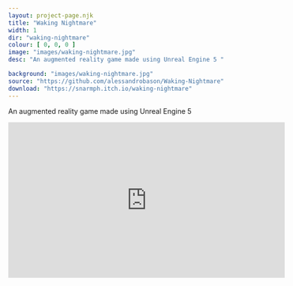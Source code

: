 ```yaml
---
layout: project-page.njk
title: "Waking Nightmare"
width: 1
dir: "waking-nightmare"
colour: [ 0, 0, 0 ]
image: "images/waking-nightmare.jpg"
desc: "An augmented reality game made using Unreal Engine 5 "

background: "images/waking-nightmare.jpg"
source: "https://github.com/alessandrobason/Waking-Nightmare"
download: "https://snarmph.itch.io/waking-nightmare"
---
```


An augmented reality game made using Unreal Engine 5 

<iframe class="youtube" width="560" height="315" src="https://www.youtube.com/embed/hPh6c8q0imw?si=hDDLGajcFYZ3IFnE" title="YouTube video player" frameborder="0" allow="accelerometer; autoplay; clipboard-write; encrypted-media; gyroscope; picture-in-picture; web-share" referrerpolicy="strict-origin-when-cross-origin" allowfullscreen></iframe>
